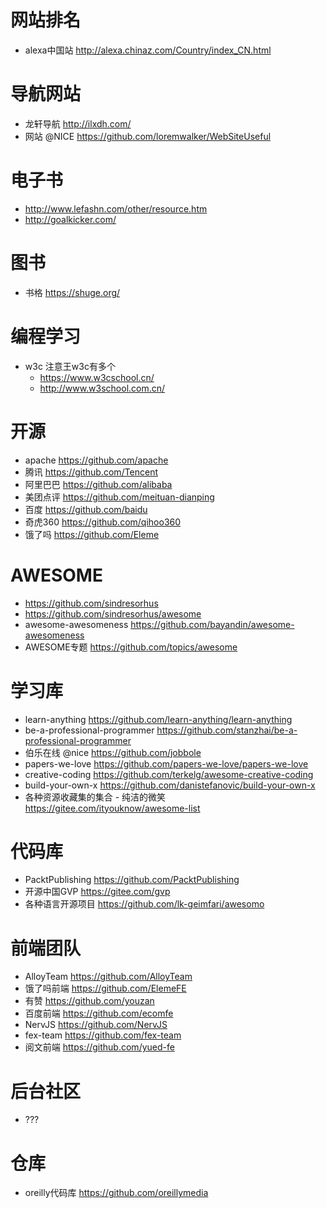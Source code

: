 # 网站排名

- alexa中国站 http://alexa.chinaz.com/Country/index_CN.html

# 导航网站

- 龙轩导航 <http://ilxdh.com/>
- 网站 @NICE https://github.com/loremwalker/WebSiteUseful

# 电子书

- <http://www.lefashn.com/other/resource.htm>
- <http://goalkicker.com/>

# 图书

- 书格 <https://shuge.org/>

# 编程学习

- w3c 注意王w3c有多个
    - https://www.w3cschool.cn/ 
    - http://www.w3school.com.cn/
    
# 开源

- apache https://github.com/apache
- 腾讯 <https://github.com/Tencent>
- 阿里巴巴 <https://github.com/alibaba>
- 美团点评 <https://github.com/meituan-dianping>
- 百度 <https://github.com/baidu>
- 奇虎360 <https://github.com/qihoo360>
- 饿了吗 https://github.com/Eleme

# AWESOME

- https://github.com/sindresorhus
- <https://github.com/sindresorhus/awesome>
- awesome-awesomeness https://github.com/bayandin/awesome-awesomeness
- AWESOME专题 <https://github.com/topics/awesome>

# 学习库

- learn-anything https://github.com/learn-anything/learn-anything
- be-a-professional-programmer <https://github.com/stanzhai/be-a-professional-programmer>
- 伯乐在线 @nice <https://github.com/jobbole>
- papers-we-love <https://github.com/papers-we-love/papers-we-love>
- creative-coding <https://github.com/terkelg/awesome-creative-coding>
- build-your-own-x https://github.com/danistefanovic/build-your-own-x
- 各种资源收藏集的集合 - 纯洁的微笑 <https://gitee.com/ityouknow/awesome-list>

# 代码库

- PacktPublishing <https://github.com/PacktPublishing>
- 开源中国GVP <https://gitee.com/gvp>
- 各种语言开源项目 <https://github.com/lk-geimfari/awesomo>

# 前端团队

- AlloyTeam https://github.com/AlloyTeam
- 饿了吗前端 https://github.com/ElemeFE
- 有赞 https://github.com/youzan
- 百度前端 <https://github.com/ecomfe>
- NervJS https://github.com/NervJS
- fex-team https://github.com/fex-team
- 阅文前端 https://github.com/yued-fe

# 后台社区

- ???

# 仓库

- oreilly代码库 https://github.com/oreillymedia